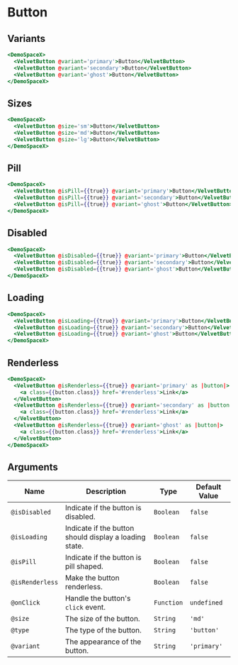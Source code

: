 # Button

## Variants

```hbs preview-template
<DemoSpaceX>
  <VelvetButton @variant='primary'>Button</VelvetButton>
  <VelvetButton @variant='secondary'>Button</VelvetButton>
  <VelvetButton @variant='ghost'>Button</VelvetButton>
</DemoSpaceX>
```

## Sizes

```hbs preview-template
<DemoSpaceX>
  <VelvetButton @size='sm'>Button</VelvetButton>
  <VelvetButton @size='md'>Button</VelvetButton>
  <VelvetButton @size='lg'>Button</VelvetButton>
</DemoSpaceX>
```

## Pill

```hbs preview-template
<DemoSpaceX>
  <VelvetButton @isPill={{true}} @variant='primary'>Button</VelvetButton>
  <VelvetButton @isPill={{true}} @variant='secondary'>Button</VelvetButton>
  <VelvetButton @isPill={{true}} @variant='ghost'>Button</VelvetButton>
</DemoSpaceX>
```

## Disabled

```hbs preview-template
<DemoSpaceX>
  <VelvetButton @isDisabled={{true}} @variant='primary'>Button</VelvetButton>
  <VelvetButton @isDisabled={{true}} @variant='secondary'>Button</VelvetButton>
  <VelvetButton @isDisabled={{true}} @variant='ghost'>Button</VelvetButton>
</DemoSpaceX>
```

## Loading

```hbs preview-template
<DemoSpaceX>
  <VelvetButton @isLoading={{true}} @variant='primary'>Button</VelvetButton>
  <VelvetButton @isLoading={{true}} @variant='secondary'>Button</VelvetButton>
  <VelvetButton @isLoading={{true}} @variant='ghost'>Button</VelvetButton>
</DemoSpaceX>
```

## Renderless

```hbs preview-template
<DemoSpaceX>
  <VelvetButton @isRenderless={{true}} @variant='primary' as |button|>
    <a class={{button.class}} href='#renderless'>Link</a>
  </VelvetButton>
  <VelvetButton @isRenderless={{true}} @variant='secondary' as |button|>
    <a class={{button.class}} href='#renderless'>Link</a>
  </VelvetButton>
  <VelvetButton @isRenderless={{true}} @variant='ghost' as |button|>
    <a class={{button.class}} href='#renderless'>Link</a>
  </VelvetButton>
</DemoSpaceX>
```

## Arguments

| Name            | Description                                            | Type       | Default Value |
| --------------- | ------------------------------------------------------ | ---------- | ------------- |
| `@isDisabled`   | Indicate if the button is disabled.                    | `Boolean`  | `false`       |
| `@isLoading`    | Indicate if the button should display a loading state. | `Boolean`  | `false`       |
| `@isPill`       | Indicate if the button is pill shaped.                 | `Boolean`  | `false`       |
| `@isRenderless` | Make the button renderless.                            | `Boolean`  | `false`       |
| `@onClick`      | Handle the button's `click` event.                     | `Function` | `undefined`   |
| `@size`         | The size of the button.                                | `String`   | `'md'`        |
| `@type`         | The type of the button.                                | `String`   | `'button'`    |
| `@variant`      | The appearance of the button.                          | `String`   | `'primary'`   |
